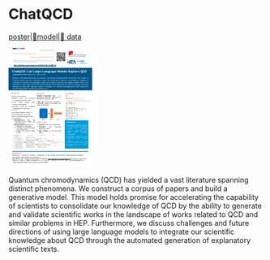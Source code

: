 # ChatQCD

[poster](https://indico.cern.ch/event/1291157/contributions/5902233/attachments/2896991/5080392/CHATQCD_ICHEP24.pdf)|[🤗model]([TBD](https://huggingface.co/sulcan/CHATQCD))|[🤗 data](TBD)

![poster](CHATQCD_ICHEP24.png)


Quantum chromodynamics (QCD) has yielded a vast literature spanning distinct phenomena. We construct a corpus of papers and build a generative model. This model holds promise for accelerating the capability of scientists to consolidate our knowledge of QCD by the ability to generate and validate scientific works in the landscape of works related to QCD and similar problems in HEP. Furthermore, we discuss challenges and future directions of using large language models to integrate our scientific knowledge about QCD through the automated generation of explanatory scientific texts.
